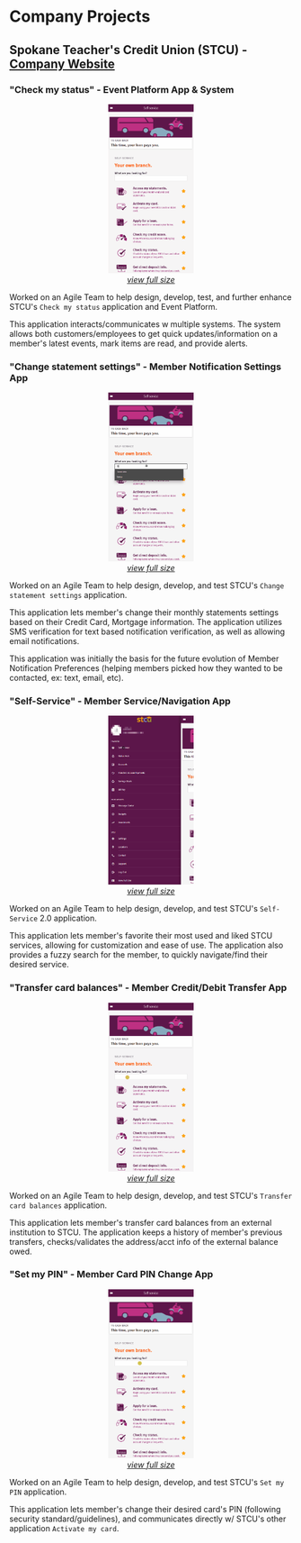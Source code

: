 # Company Projects

## Spokane Teacher's Credit Union (STCU) - [Company Website](https://stcu.org/)

### **"Check my status"** - Event Platform App & System

<p align="center">
    <img src="../../assets/projects/CompanyProjects/STCU/CheckMyStatus.gif" width="30%"/><br>
    <i><a href="../../assets/projects/CompanyProjects/STCU/CheckMyStatus.gif">view full size</a></i>
</p>

Worked on an Agile Team to help design, develop, test, and further enhance STCU's `Check my status` application and Event Platform.

This application interacts/communicates w multiple systems. The system allows both customers/employees to get quick updates/information on a member's latest events, mark items are read, and provide alerts.


### **"Change statement settings"** - Member Notification Settings App

<p align="center">
    <img src="../../assets/projects/CompanyProjects/STCU/ChangeStatementSettings.gif" width="30%"/><br>
    <i><a href="../../assets/projects/CompanyProjects/STCU/ChangeStatementSettings.gif">view full size</a></i>
</p>

Worked on an Agile Team to help design, develop, and test STCU's `Change statement settings` application. 

This application lets member's change their monthly statements settings based on their Credit Card, Mortgage information. The application utilizes SMS verification for text based notification verification, as well as allowing email notifications.

This application was initially the basis for the future evolution of Member Notification Preferences (helping members picked how they wanted to be contacted, ex: text, email, etc).



### **"Self-Service"** - Member Service/Navigation App

<p align="center">
    <img src="../../assets/projects/CompanyProjects/STCU/Self-Service.gif" width="30%"/><br>
    <i><a href="../../assets/projects/CompanyProjects/STCU/Self-Service.gif">view full size</a></i>
</p>

Worked on an Agile Team to help design, develop, and test STCU's `Self-Service` 2.0 application. 

This application lets member's favorite their most used and liked STCU services, allowing for customization and ease of use. The application also provides a fuzzy search for the member, to quickly navigate/find their desired service.


### **"Transfer card balances"** - Member Credit/Debit Transfer App

<p align="center">
    <img src="../../assets/projects/CompanyProjects/STCU/TransferCardBalances.gif" width="30%"/><br>
    <i><a href="../../assets/projects/CompanyProjects/STCU/TransferCardBalances.gif">view full size</a></i>
</p>

Worked on an Agile Team to help design, develop, and test STCU's `Transfer card balances` application. 

This application lets member's transfer card balances from an external institution to STCU. The application keeps a history of member's previous transfers, checks/validates the address/acct info of the external balance owed.


### **"Set my PIN"** - Member Card PIN Change App

<p align="center">
    <img src="../../assets/projects/CompanyProjects/STCU/SetMyPIN.gif" width="30%"/><br>
    <i><a href="../../assets/projects/CompanyProjects/STCU/SetMyPIN.gif">view full size</a></i>
</p>

Worked on an Agile Team to help design, develop, and test STCU's `Set my PIN` application. 

This application lets member's change their desired card's PIN (following security standard/guidelines), and communicates directly w/ STCU's other application `Activate my card`.


